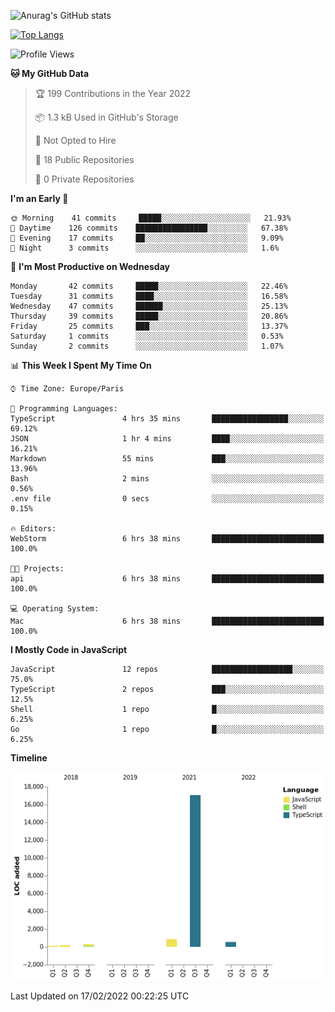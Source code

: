 ![Anurag's GitHub stats](https://github-readme-stats.vercel.app/api?username=sufiane&theme=dark&show_icons=true&count_private=true)


[![Top Langs](https://github-readme-stats.vercel.app/api/top-langs/?username=sufiane&layout=compact)](https://github.com/anuraghazra/github-readme-stats)

<!--START_SECTION:waka-->
![Profile Views](http://img.shields.io/badge/Profile%20Views-0-blue)

**🐱 My GitHub Data** 

> 🏆 199 Contributions in the Year 2022
 > 
> 📦 1.3 kB Used in GitHub's Storage 
 > 
> 🚫 Not Opted to Hire
 > 
> 📜 18 Public Repositories 
 > 
> 🔑 0 Private Repositories  
 > 
**I'm an Early 🐤** 

```text
🌞 Morning    41 commits     █████░░░░░░░░░░░░░░░░░░░░   21.93% 
🌆 Daytime    126 commits    ████████████████░░░░░░░░░   67.38% 
🌃 Evening    17 commits     ██░░░░░░░░░░░░░░░░░░░░░░░   9.09% 
🌙 Night      3 commits      ░░░░░░░░░░░░░░░░░░░░░░░░░   1.6%

```
📅 **I'm Most Productive on Wednesday** 

```text
Monday       42 commits     █████░░░░░░░░░░░░░░░░░░░░   22.46% 
Tuesday      31 commits     ████░░░░░░░░░░░░░░░░░░░░░   16.58% 
Wednesday    47 commits     ██████░░░░░░░░░░░░░░░░░░░   25.13% 
Thursday     39 commits     █████░░░░░░░░░░░░░░░░░░░░   20.86% 
Friday       25 commits     ███░░░░░░░░░░░░░░░░░░░░░░   13.37% 
Saturday     1 commits      ░░░░░░░░░░░░░░░░░░░░░░░░░   0.53% 
Sunday       2 commits      ░░░░░░░░░░░░░░░░░░░░░░░░░   1.07%

```


📊 **This Week I Spent My Time On** 

```text
⌚︎ Time Zone: Europe/Paris

💬 Programming Languages: 
TypeScript               4 hrs 35 mins       █████████████████░░░░░░░░   69.12% 
JSON                     1 hr 4 mins         ████░░░░░░░░░░░░░░░░░░░░░   16.21% 
Markdown                 55 mins             ███░░░░░░░░░░░░░░░░░░░░░░   13.96% 
Bash                     2 mins              ░░░░░░░░░░░░░░░░░░░░░░░░░   0.56% 
.env file                0 secs              ░░░░░░░░░░░░░░░░░░░░░░░░░   0.15%

🔥 Editors: 
WebStorm                 6 hrs 38 mins       █████████████████████████   100.0%

🐱‍💻 Projects: 
api                      6 hrs 38 mins       █████████████████████████   100.0%

💻 Operating System: 
Mac                      6 hrs 38 mins       █████████████████████████   100.0%

```

**I Mostly Code in JavaScript** 

```text
JavaScript               12 repos            ██████████████████░░░░░░░   75.0% 
TypeScript               2 repos             ███░░░░░░░░░░░░░░░░░░░░░░   12.5% 
Shell                    1 repo              █░░░░░░░░░░░░░░░░░░░░░░░░   6.25% 
Go                       1 repo              █░░░░░░░░░░░░░░░░░░░░░░░░   6.25%

```


**Timeline**

![Chart not found](https://raw.githubusercontent.com/Sufiane/Sufiane/main/charts/bar_graph.png) 


 Last Updated on 17/02/2022 00:22:25 UTC
<!--END_SECTION:waka-->


<!--
**Sufiane/sufiane** is a ✨ _special_ ✨ repository because its `README.md` (this file) appears on your GitHub profile.

Here are some ideas to get you started:

- 🔭 I’m currently working on ...
- 🌱 I’m currently learning ...
- 👯 I’m looking to collaborate on ...
- 🤔 I’m looking for help with ...
- 💬 Ask me about ...
- 📫 How to reach me: ...
- 😄 Pronouns: ...
- ⚡ Fun fact: ...
-->
